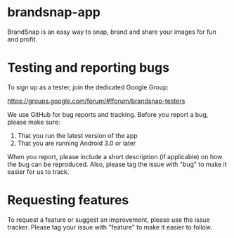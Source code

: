 brandsnap-app
=============

BrandSnap is an easy way to snap, brand and share your images for fun and profit.

Testing and reporting bugs
==========================

To sign up as a tester, join the dedicated Google Group:

https://groups.google.com/forum/#!forum/brandsnap-testers

We use GitHub for bug reports and tracking. Before you report a bug, please make sure:
1. That you run the latest version of the app
2. That you are running Android 3.0 or later

When you report, please include a short description (if applicable) on how the bug can be reproduced. Also, please tag the issue with "bug" to make it easier for us to track.

Requesting features
===================

To request a feature or suggest an improvement, please use the issue tracker. Please tag your issue with "feature" to make it easier to follow.
